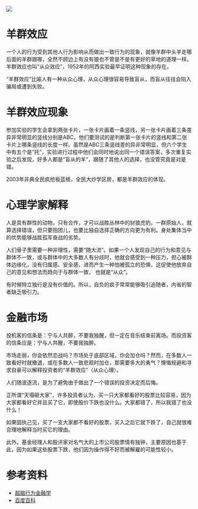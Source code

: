 ![](https://upload-images.jianshu.io/upload_images/4153226-272f77cd7ef29e0a.jpg?imageMogr2/auto-orient/strip%7CimageView2/2/w/1240)

# 羊群效应

一个人的行为受到其他人行为影响从而做出一致行为的现象，就像羊群中头羊走哪后面的羊群跟哪，全然不顾边上有没有狼也不管是不是有更好的草地的道理一样。羊群效应也叫“从众效应”，1952年的阿西实验最早证明这种现象的存在。

“羊群效应”比喻人有一种从众心理，从众心理很容易导致盲从，而盲从往往会陷入骗局或遭到失败。

# 羊群效应现象
参加实验的学生会拿到两张卡片，一张卡片画着一条竖线，另一张卡片画着三条差异非常明显的竖线分别是ABC，他们要测试的是判断第一张卡片的竖线和第二张卡片上哪条竖线的长度一样。虽然是ABC三条竖线差的异非常明显，但六个学生中有五个是“托”，实验进行过程中他们会同时地说出同一个错误答案，多次重复实验之后发现，好多人都是“盲从的羊”，跟随了其他人的选择，也没管究竟是对是错。

2003年非典全民疯抢板蓝根，全民大炒学区房，都是羊群效应的体现。

# 心理学家解释

人是具有群性的动物，只有合作，才可以战胜丛林中的豺狼虎豹。一群原始人，就算选择错误，但只要抱团儿，也要比独自选择正确的方向更为有利。身处集体当中的优势能够战胜孤军奋战的劣势。

人们骨子里需要一种非理性，需要“随大流”。如果一个人发现自己的行为和意见与群体不一致，或与群体中的大多数人有分歧时，他就会感受到一种压力，担心被群体边缘化，没有归属感、安全感，进而产生一种怕被孤立的恐惧，这促使他放弃自己的意见和想法而趋向于与群体一致， 也就是“从众”。

有时候特立独行是没有价值的。所以，自负的疯子常常能够吸引追随者，内省的智者缺乏吸引力。

# 金融市场

投机客的信条是：宁与人共醉，不要我独醒，但一定在音乐结束前离场。而投资客的信条应是：宁与人共醒，不要我独醉。

市场走弱，你会依然恋战吗？市场处于底部区域，你会加仓吗？然而，在多数人一致看好时就撤退，或在多数人一致悲观时加仓，那需要多大的勇气？懊悔规避和寻求自豪可以解释投资者的“羊群效应”（从众心理）。

人们随波逐流，是为了避免由于做出了一个错误的投资决定而后悔。

正所谓“天塌砸大家”，许多投资者认为，买一只大家都看好的股票比较容易，因为大家都看好它并且买了它，即使股价下跌也没什么。大家都错了，所以我错了也没什么！

如果固执己见，买了一支大家都不看好的股票，买入之后它就下跌了，自己就很难合理地解释当时买它的理由。

此外，基金经理人和股评家对名气大的上市公司股票情有独钟，主要原因也基于此，因为如果这些股票下跌，他们因为操作得不好而被解雇的可能性较小。

# 参考资料
* [超脑行为金融学](https://book.douban.com/subject/30483329/)
* [百度百科](https://baike.baidu.com/item/%E7%BE%8A%E7%BE%A4%E6%95%88%E5%BA%94)
<!--stackedit_data:
eyJoaXN0b3J5IjpbNjI4Njg4NTEwXX0=
-->